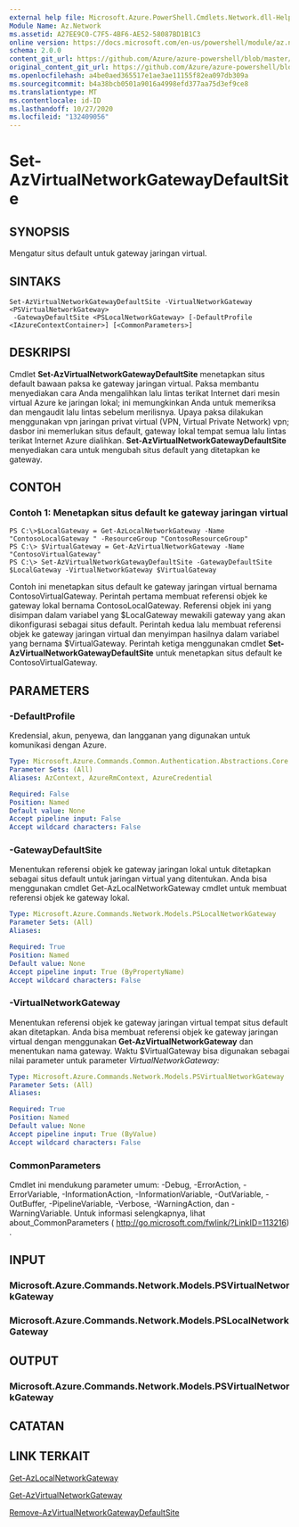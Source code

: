 ```yaml
---
external help file: Microsoft.Azure.PowerShell.Cmdlets.Network.dll-Help.xml
Module Name: Az.Network
ms.assetid: A27EE9C0-C7F5-4BF6-AE52-58087BD1B1C3
online version: https://docs.microsoft.com/en-us/powershell/module/az.network/set-azvirtualnetworkgatewaydefaultsite
schema: 2.0.0
content_git_url: https://github.com/Azure/azure-powershell/blob/master/src/Network/Network/help/Set-AzVirtualNetworkGatewayDefaultSite.md
original_content_git_url: https://github.com/Azure/azure-powershell/blob/master/src/Network/Network/help/Set-AzVirtualNetworkGatewayDefaultSite.md
ms.openlocfilehash: a4be0aed365517e1ae3ae11155f82ea097db309a
ms.sourcegitcommit: b4a38bcb0501a9016a4998efd377aa75d3ef9ce8
ms.translationtype: MT
ms.contentlocale: id-ID
ms.lasthandoff: 10/27/2020
ms.locfileid: "132409056"
---
```

# Set-AzVirtualNetworkGatewayDefaultSite

## SYNOPSIS
Mengatur situs default untuk gateway jaringan virtual.

## SINTAKS

```
Set-AzVirtualNetworkGatewayDefaultSite -VirtualNetworkGateway <PSVirtualNetworkGateway>
 -GatewayDefaultSite <PSLocalNetworkGateway> [-DefaultProfile <IAzureContextContainer>] [<CommonParameters>]
```

## DESKRIPSI
Cmdlet **Set-AzVirtualNetworkGatewayDefaultSite** menetapkan situs default bawaan paksa ke gateway jaringan virtual.
Paksa membantu menyediakan cara Anda mengalihkan lalu lintas terikat Internet dari mesin virtual Azure ke jaringan lokal; ini memungkinkan Anda untuk memeriksa dan mengaudit lalu lintas sebelum merilisnya.
Upaya paksa dilakukan menggunakan vpn jaringan privat virtual (VPN, Virtual Private Network) vpn; dasbor ini memerlukan situs default, gateway lokal tempat semua lalu lintas terikat Internet Azure dialihkan.
**Set-AzVirtualNetworkGatewayDefaultSite** menyediakan cara untuk mengubah situs default yang ditetapkan ke gateway.

## CONTOH

### Contoh 1: Menetapkan situs default ke gateway jaringan virtual
```
PS C:\>$LocalGateway = Get-AzLocalNetworkGateway -Name "ContosoLocalGateway " -ResourceGroup "ContosoResourceGroup"
PS C:\> $VirtualGateway = Get-AzVirtualNetworkGateway -Name "ContosoVirtualGateway"
PS C:\> Set-AzVirtualNetworkGatewayDefaultSite -GatewayDefaultSite $LocalGateway -VirtualNetworkGateway $VirtualGateway
```

Contoh ini menetapkan situs default ke gateway jaringan virtual bernama ContosoVirtualGateway.
Perintah pertama membuat referensi objek ke gateway lokal bernama ContosoLocalGateway.
Referensi objek ini yang disimpan dalam variabel yang $LocalGateway mewakili gateway yang akan dikonfigurasi sebagai situs default.
Perintah kedua lalu membuat referensi objek ke gateway jaringan virtual dan menyimpan hasilnya dalam variabel yang bernama $VirtualGateway.
Perintah ketiga menggunakan cmdlet **Set-AzVirtualNetworkGatewayDefaultSite** untuk menetapkan situs default ke ContosoVirtualGateway.

## PARAMETERS

### -DefaultProfile
Kredensial, akun, penyewa, dan langganan yang digunakan untuk komunikasi dengan Azure.

```yaml
Type: Microsoft.Azure.Commands.Common.Authentication.Abstractions.Core.IAzureContextContainer
Parameter Sets: (All)
Aliases: AzContext, AzureRmContext, AzureCredential

Required: False
Position: Named
Default value: None
Accept pipeline input: False
Accept wildcard characters: False
```

### -GatewayDefaultSite
Menentukan referensi objek ke gateway jaringan lokal untuk ditetapkan sebagai situs default untuk jaringan virtual yang ditentukan.
Anda bisa menggunakan cmdlet Get-AzLocalNetworkGateway cmdlet untuk membuat referensi objek ke gateway lokal.

```yaml
Type: Microsoft.Azure.Commands.Network.Models.PSLocalNetworkGateway
Parameter Sets: (All)
Aliases:

Required: True
Position: Named
Default value: None
Accept pipeline input: True (ByPropertyName)
Accept wildcard characters: False
```

### -VirtualNetworkGateway
Menentukan referensi objek ke gateway jaringan virtual tempat situs default akan ditetapkan.
Anda bisa membuat referensi objek ke gateway jaringan virtual dengan menggunakan **Get-AzVirtualNetworkGateway** dan menentukan nama gateway.
Waktu $VirtualGateway bisa digunakan sebagai nilai parameter untuk parameter *VirtualNetworkGateway:*

```yaml
Type: Microsoft.Azure.Commands.Network.Models.PSVirtualNetworkGateway
Parameter Sets: (All)
Aliases:

Required: True
Position: Named
Default value: None
Accept pipeline input: True (ByValue)
Accept wildcard characters: False
```

### CommonParameters
Cmdlet ini mendukung parameter umum: -Debug, -ErrorAction, -ErrorVariable, -InformationAction, -InformationVariable, -OutVariable, -OutBuffer, -PipelineVariable, -Verbose, -WarningAction, dan -WarningVariable. Untuk informasi selengkapnya, lihat about_CommonParameters ( http://go.microsoft.com/fwlink/?LinkID=113216) .

## INPUT

### Microsoft.Azure.Commands.Network.Models.PSVirtualNetworkGateway

### Microsoft.Azure.Commands.Network.Models.PSLocalNetworkGateway

## OUTPUT

### Microsoft.Azure.Commands.Network.Models.PSVirtualNetworkGateway

## CATATAN

## LINK TERKAIT

[Get-AzLocalNetworkGateway](./Get-AzLocalNetworkGateway.md)

[Get-AzVirtualNetworkGateway](./Get-AzVirtualNetworkGateway.md)

[Remove-AzVirtualNetworkGatewayDefaultSite](./Remove-AzVirtualNetworkGatewayDefaultSite.md)


